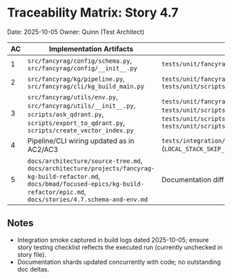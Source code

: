 # Traceability Matrix: Story 4.7

Date: 2025-10-05
Owner: Quinn (Test Architect)

| AC | Implementation Artifacts | Test Evidence | Status |
| -- | ------------------------ | ------------- | ------ |
| 1  | `src/fancyrag/config/schema.py`, `src/fancyrag/config/__init__.py` | `tests/unit/fancyrag/config/test_schema.py::*` | ✅ |
| 2  | `src/fancyrag/kg/pipeline.py`, `src/fancyrag/cli/kg_build_main.py` | `tests/unit/fancyrag/kg/test_pipeline.py::test_run_pipeline_writes_log`, `tests/unit/scripts/test_kg_build.py::test_run_pipeline_success` | ✅ |
| 3  | `src/fancyrag/utils/env.py`, `src/fancyrag/utils/__init__.py`, `scripts/ask_qdrant.py`, `scripts/export_to_qdrant.py`, `scripts/create_vector_index.py` | `tests/unit/fancyrag/test_env_utils.py::*`, `tests/unit/scripts/test_export_to_qdrant.py::*`, `tests/unit/scripts/test_create_vector_index.py::*`, `tests/unit/scripts/test_ask_qdrant.py::*` | ✅ |
| 4  | Pipeline/CLI wiring updated as in AC2/AC3 | `tests/integration/local_stack/test_minimal_path_smoke.py` (`LOCAL_STACK_SKIP_DOCKER_CHECK=1`, executed 2025-10-05) | ✅ |
| 5  | `docs/architecture/source-tree.md`, `docs/architecture/projects/fancyrag-kg-build-refactor.md`, `docs/bmad/focused-epics/kg-build-refactor/epic.md`, `docs/stories/4.7.schema-and-env.md` | Documentation diff review 2025-10-05 (no automated test) | ✅ |

## Notes
- Integration smoke captured in build logs dated 2025-10-05; ensure story testing checklist reflects the executed run (currently unchecked in story file).
- Documentation shards updated concurrently with code; no outstanding doc deltas.
